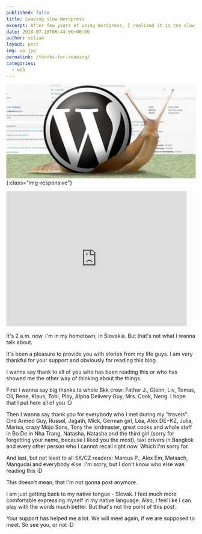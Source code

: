 ```yaml
---
published: false
title: Leaving slow Wordpress
excerpt: After few years of using Wordpress, I realized it is too slow for me. So I moved my blog to much faster solution, called Jekyll.
date: 2018-07-18T00:44:00+00:00
author: viliam
layout: post
img: wp.jpg
permalink: /thanks-for-reading/
categories:
  - web
---
```


![Wordpress is very slow](/images/wpslow.jpg){:class="img-responsive"}
<iframe width="480" height="360" src="https://www.youtube.com/embed/2ET8hsW6xAk" frameborder="0"> </iframe>

It's 2 a.m. now. I'm in my hometown, in Slovakia. But that's not what I wanna talk about.

It's been a pleasure to provide you with stories from my life guys. I am very thankful for your support and obviously for reading this blog.

I wanna say thank to all of you who has been reading this or who has showed me the other way of thinking about the things.

First I wanna say big thanks to whole Bkk crew: Father J., Glenn, Liv, Tomas, Oli, Rene, Klaus, Tobi, Ploy, Alpha Delivery Guy, Mrs. Cook, Neng. I hope that I put here all of you :D

Then I wanna say thank you for everybody who I met during my "travels": One Armed Guy, Russel, Jagath, Mick, German girl, Lea, Alex DE+KZ, Julia, Marisa, crazy Mojo Sons, Tony the lordmaster, great cooks and whole staff in Bo De in Nha Trang, Natasha, Natasha and the third girl (sorry for forgetting your name, because I liked you the most), taxi drivers in Bangkok and every other person who I cannot recall right now. Which I'm sorry for.

And last, but not least to all SK/CZ readers: Marcus P., Alex Em, Matsach, Mangudai and everybody else. I'm sorry, but I don't know who else was reading this :D

This doesn't mean, that I'm not gonna post anymore. 

I am just getting back to my native tongue - Slovak. I feel much more comfortable expressing myself in my native language. Also, I feel like I can play with the words much better. But that's not the point of this post.

Your support has helped me a lot. We will meet again, if we are supposed to meet. So see you, or not :D
